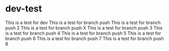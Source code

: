 # dev-test

This is a test for dev
This is a test for branch push
This is a test for branch push 2
This is a test for branch push X
This is a test for branch push 3
This is a test for branch push 4
This is a test for branch push 5
This is a test for branch push 6
This is a test for branch push 7
This is a test for branch push 8
